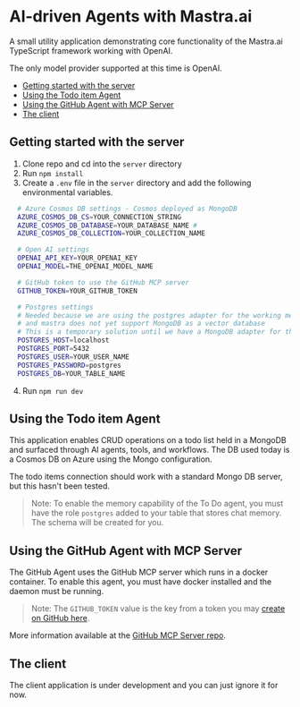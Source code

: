 # AI-driven Agents with Mastra.ai

A small utility application demonstrating core functionality of the Mastra.ai TypeScript framework working with OpenAI.

The only model provider supported at this time is OpenAI.

<!-- no toc -->
  - [Getting started with the server](#getting-started-with-the-server)
  - [Using the Todo item Agent](#using-the-todo-item-agent)
  - [Using the GitHub Agent with MCP Server](#using-the-github-agent-with-mcp-server)
  - [The client](#the-client)


## Getting started with the server

1. Clone repo and cd into the `server` directory
2. Run `npm install`
3. Create a `.env` file in the `server` directory and add the following environmental variables.
   
```bash
  # Azure Cosmos DB settings - Cosmos deployed as MongoDB
  AZURE_COSMOS_DB_CS=YOUR_CONNECTION_STRING
  AZURE_COSMOS_DB_DATABASE=YOUR_DATABASE_NAME # 
  AZURE_COSMOS_DB_COLLECTION=YOUR_COLLECTION_NAME

  # Open AI settings
  OPENAI_API_KEY=YOUR_OPENAI_KEY
  OPENAI_MODEL=THE_OPENAI_MODEL_NAME

  # GitHub token to use the GitHub MCP server
  GITHUB_TOKEN=YOUR_GITHUB_TOKEN

  # Postgres settings
  # Needed because we are using the postgres adapter for the working memory
  # and mastra does not yet support MongoDB as a vector database
  # This is a temporary solution until we have a MongoDB adapter for the working memory
  POSTGRES_HOST=localhost
  POSTGRES_PORT=5432
  POSTGRES_USER=YOUR_USER_NAME
  POSTGRES_PASSWORD=postgres
  POSTGRES_DB=YOUR_TABLE_NAME
```

4. Run `npm run dev`

## Using the Todo item Agent

This application enables CRUD operations on a todo list held in a MongoDB and surfaced through AI agents, tools, and workflows. The DB used today is a Cosmos DB on Azure using the Mongo configuration.

The todo items connection should work with a standard Mongo DB server, but this hasn't been tested.

> Note: To enable the memory capability of the To Do agent, you must have the role `postgres` added to your table that stores chat memory. The schema will be created for you.

## Using the GitHub Agent with MCP Server

The GitHub Agent uses the GitHub MCP server which runs in a docker container. To enable this agent, you must have docker installed and the daemon must be running.

> Note: The `GITHUB_TOKEN` value is the key from a token you may [create on GitHub here](https://github.com/settings/personal-access-tokens/new).

More information available at the [GitHub MCP Server repo](https://github.com/github/github-mcp-server).

## The client

The client application is under development and you can just ignore it for now.